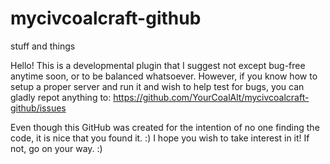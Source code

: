 # mycivcoalcraft-github
stuff and things

Hello! This is a developmental plugin that I suggest not except bug-free anytime soon, or to be balanced whatsoever. However, if you know how to setup a proper server and run it and wish to help test for bugs, you can gladly repot anything to:
https://github.com/YourCoalAlt/mycivcoalcraft-github/issues

Even though this GitHub was created for the intention of no one finding the code, it is nice that you found it. :) I hope you wish to take interest in it! If not, go on your way. :)